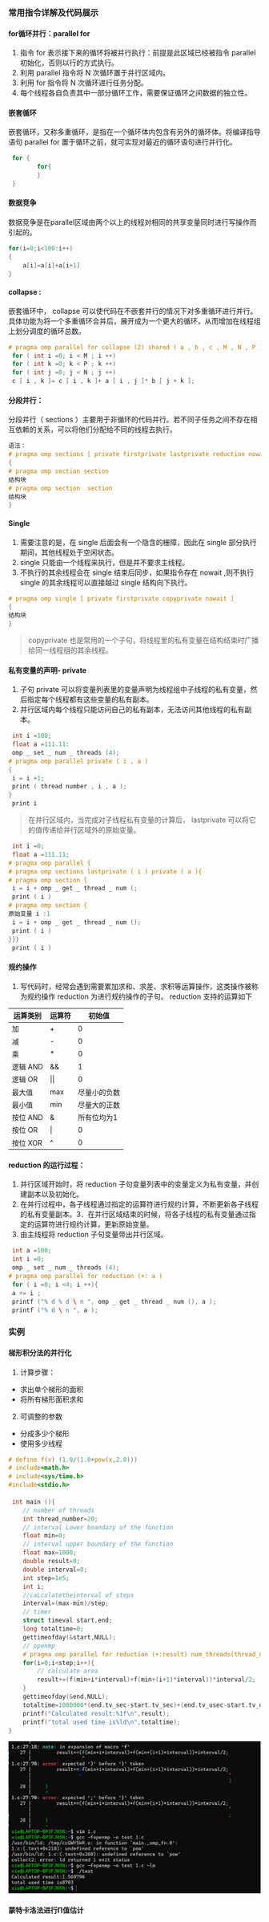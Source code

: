 ### 常用指令详解及代码展示
#### for循环并行：parallel for 
1. 指令 for 表示接下来的循环将被并行执行：前提是此区域已经被指令 parallel 初始化，否则以行的方式执行。
2. 利用 parallel 指令将 N 次循环置于并行区域内。
3. 利用 for 指令将 N 次循环进行任务分配。
4. 每个线程各自负责其中一部分循环工作，需要保证循环之间数据的独立性。
#### 嵌套循环
嵌套循环，又称多重循环，是指在一个循环体内包含有另外的循环体。将编译指导语句 parallel for 置于循环之前，就可实现对最近的循环语句进行并行化。
```c
 for {
        for{
        }
 }
```
#### 数据竞争
数据竞争是在parallel区域由两个以上的线程对相同的共享变量同时进行写操作而引起的。
```c
for(i=0;i<100:i++)
{
    a[i]=a[i]+a[i+1]
}
```
#### collapse :
嵌套循环中， collapse 可以使代码在不嵌套并行的情况下对多重循环进行并行。具体功能为将一个多重循环合并后，展开成为一个更大的循环，从而增加在线程组上划分调度的循环总数。
```c
# pragma omp parallel for collapse (2) shared ( a , b , c , M , N , P ) private ( j )
 for ( int i =0; i < M ; i ++)
 for ( int k =0; k < P ; k ++)
 for ( int j =0; j < N ; j ++)
 c [ i , k ]= c [ i , k ]+ a [ i , j ]* b [ j + k ];
```
#### 分段并行：
分段并行（ sections ）主要用于非循环的代码并行。若不同子任务之间不存在相互依赖的关系，可以将他们分配给不同的线程去执行。
```c
语法：
# pragma omp sections [ private firstprivate lastprivate reduction nowait ]
{
# pragma omp section section 
结构块
# pragma omp section  section 
结构块
}
```
#### Single 
1. 需要注意的是，在 single 后面会有一个隐含的栅障，因此在 single 部分执行期间，其他线程处于空闲状态。
2. single 只能由一个线程来执行，但是并不要求主线程。
3. 不执行的其余线程会在 single 结束后同步，如果指令存在 nowait ,则不执行 single 的其余线程可以直接越过 single 结构向下执行。
```c
# pragma omp single [ private firstprivate copyprivate nowait ]
{
结构块
}
```
> copyprivate 也是常用的一个子句，将线程里的私有变量在结构结束时广播给同一线程组的其余线程。

#### 私有变量的声明- private 
1. 子句 private 可以将变量列表里的变量声明为线程组中子线程的私有变量，然后指定每个线程都有这些变量的私有副本。
2. 并行区域内每个线程只能访问自己的私有副本，无法访问其他线程的私有副本。
```c++
 int i =100;
 float a =111.11:
 omp _ set _ num _ threads (4);
# pragma omp parallel private ( i , a )
{
 i = i +1;
 print ( thread number , i , a );
}
 print i 
```
> 在并行区域内，当完成对子线程私有变量的计算后， lastprivate 可以将它的值传递给并行区域外的原始变量。
```c
 int i =0;
 float a =111.11;
# pragma omp parallel {
# pragma omp sections lastprivate ( i ) private ( a ){
# pragma omp section {
 i = i + omp _ get _ thread _ num (;
 print ( i )
# pragma omp section {
原始变量 i :1
 i = i + omp _ get _ thread _ num ();
 print ( i )
}}}
 print ( i )
```
#### 规约操作
1. 写代码时，经常会遇到需要累加求和、求差、求积等运算操作，这类操作被称为规约操作 reduction 为进行规约操作的子句。 reduction 支持的运算如下

|运算类别|运算符|初始值|
|------|------|------|
|加|+|0|
|减|-|0|
|乘|*|0|
|逻辑 AND| &&|1|
|逻辑 OR |\|\||0|
|最大值|max|尽量小的负数|
|最小值|min| 尽量大的正数|
|按位 AND| &|所有位均为1|
|按位 OR |\||0|
|按位 XOR| ^|0|

#### reduction 的运行过程：
1. 并行区域开始时，将 reduction 子句变量列表中的变量定义为私有变量，并创建副本以及初始化。
2. 在并行过程中，各子线程通过指定的运算符进行规约计算，不断更新各子线程的私有变量副本。3．在并行区域结束的时候，将各子线程的私有变量通过指定的运算符进行规约计算，更新原始变量。
4. 由主线程将 reduction 子句变量带出并行区域。
```c
 int a =100;
 int i =0;
 omp _ set _ num _ threads (4);
# pragma omp parallel for reduction (+: a )
 for ( i =0; i <4; i ++){
 a += i ;
 printf ("% d % d \ n ", omp _ get _ thread _ num (), a );
 printf ("% d \ n ", a );
```

### 实例
#### 梯形积分法的并行化
1. 计算步骤：
- 求出单个梯形的面积
- 将所有梯形面积求和
2. 可调整的参数
- 分成多少个梯形
- 使用多少线程
```c
# define f(x) (1.0/(1.0+pow(x,2.0)))
# include<math.h>
# include<sys/time.h>
#include<stdio.h>

 int main (){
    // number of threads
    int thread_number=20;
    // interval Lower boandary of the function
    float min=0;
    // interval upper boundary of the function
    float max=1000;
    double result=0;
    double interval=0;
    int step=1e5;
    int i;
    //caLculatetheinterval of steps
    interval=(max-min)/step;
    // timer
    struct timeval start,end;
    long totaltime=0;
    gettimeofday(&start,NULL);
    // openmp
    # pragma omp parallel for reduction (+:result) num_threads(thread_number)
    for(i=0;i<step;i++){
        // calculate area
        result+=(f(min+i*interval)+f(min+(i+1)*interval))*interval/2;
    }
    gettimeofday(&end,NULL);
    totaltime=1000000*(end.tv_sec-start.tv_sec)+(end.tv_usec-start.tv_usec);
    printf("Calculated result:%1f\n",result);
    printf("total used time is%ld\n",totaltime);
}
```
![如图](image.png)
#### 蒙特卡洛法进行Π值估计